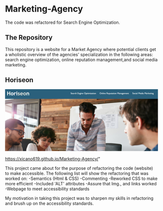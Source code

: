 # Marketing-Agency
The code was refactored for Search Engine Optimization.

## The Repository 
This repository is a website for a Market Agency where potential clients get a wholistic overview of the agencies' specialization in the following areas: search engine optimization, online reputation management,and social media marketing. 

## Horiseon
<img src="./assets/images/HoriseonIMG.PNG">

https://xicano619.github.io/Marketing-Agency/" 

This project came about for the purpose of refactoring the code (website) to make accessible. The following list will show the refactoring that was worked on:
-Semantics (Html & CSS)
-Commenting 
-Reworked CSS to make more efficient
-Included 'ALT' attributes
-Assure that Img., and links worked
-Webpage to meet accessibility standards

My motivation in taking this project was to sharpen my skills in refactoring and brush up on the accessibility standards.






